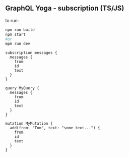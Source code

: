 ## GraphQL Yoga - subscription (TS/JS)

to run:

```bash
npm run build
npm start
#or
mpm run dev
```

```
subscription messages {
  messages {
    from
    id
    text
  }
}

query MyQuery {
  messages {
    from
    id
    text
  }
}

mutation MyMutation {
  add(from: "Tom", text: "some text...") {
    from
    id
    text
  }
}
```
